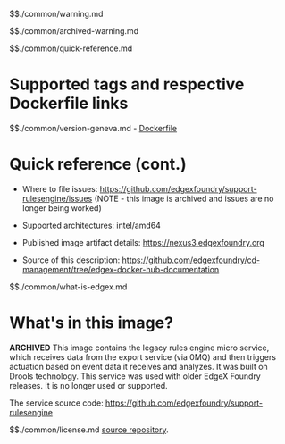 $$./common/warning.md

$$./common/archived-warning.md

$$./common/quick-reference.md

# Supported tags and respective Dockerfile links

$$./common/version-geneva.md
        - [Dockerfile](https://github.com/edgexfoundry/support-rulesengine/blob/v1.2.1/Dockerfile)

# Quick reference (cont.)

- Where to file issues: https://github.com/edgexfoundry/support-rulesengine/issues (NOTE - this image is archived and issues are no longer being worked)

- Supported architectures: intel/amd64

- Published image artifact details: https://nexus3.edgexfoundry.org

- Source of this description: https://github.com/edgexfoundry/cd-management/tree/edgex-docker-hub-documentation

$$./common/what-is-edgex.md

# What's in this image?

**ARCHIVED**
This image contains the legacy rules engine micro service, which receives data from the export service (via 0MQ) and then triggers actuation based on event data it receives and analyzes. It was built on Drools technology.  This service was used with older EdgeX Foundry releases.  It is no longer used or supported.

The service source code: https://github.com/edgexfoundry/support-rulesengine

$$./common/license.md
[source repository](https://github.com/edgexfoundry/support-rulesengine/blob/v1.2.1/Attribution.txt).